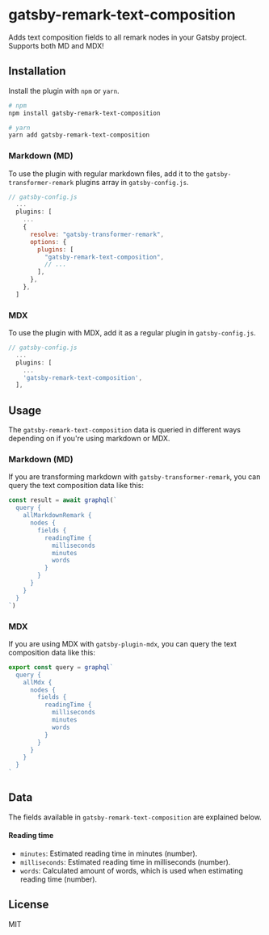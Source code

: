 # gatsby-remark-text-composition

Adds text composition fields to all remark nodes in your Gatsby project.
Supports both MD and MDX!

## Installation

Install the plugin with `npm` or `yarn`.

```bash
# npm
npm install gatsby-remark-text-composition

# yarn
yarn add gatsby-remark-text-composition
```

### Markdown (MD)

To use the plugin with regular markdown files, add it to the
`gatsby-transformer-remark` plugins array in `gatsby-config.js`.

```js
// gatsby-config.js
  ...
  plugins: [
    ...
    {
      resolve: "gatsby-transformer-remark",
      options: {
        plugins: [
          "gatsby-remark-text-composition",
          // ...
        ],
      },
    },
  ]
```

### MDX

To use the plugin with MDX, add it as a regular plugin in `gatsby-config.js`.

```js
// gatsby-config.js
  ...
  plugins: [
    ...
    'gatsby-remark-text-composition',
  ],
```

## Usage

The `gatsby-remark-text-composition` data is queried in different ways depending
on if you're using markdown or MDX.

### Markdown (MD)

If you are transforming markdown with `gatsby-transformer-remark`, you can query
the text composition data like this:

```js
const result = await graphql(`
  query {
    allMarkdownRemark {
      nodes {
        fields {
          readingTime {
            milliseconds
            minutes
            words
          }
        }
      }
    }
  }
`)
```

### MDX

If you are using MDX with `gatsby-plugin-mdx`, you can query the text
composition data like this:

```js
export const query = graphql`
  query {
    allMdx {
      nodes {
        fields {
          readingTime {
            milliseconds
            minutes
            words
          }
        }
      }
    }
  }
`
```

## Data

The fields available in `gatsby-remark-text-composition` are explained below.

#### Reading time

- `minutes`: Estimated reading time in minutes (number).
- `milliseconds`: Estimated reading time in milliseconds (number).
- `words`: Calculated amount of words, which is used when estimating reading
  time (number).

## License

MIT

